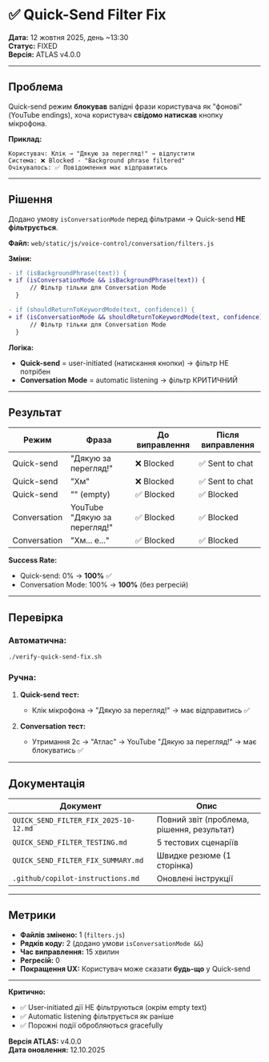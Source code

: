# ✅ Quick-Send Filter Fix

**Дата:** 12 жовтня 2025, день ~13:30  
**Статус:** FIXED  
**Версія:** ATLAS v4.0.0

---

## Проблема

Quick-send режим **блокував** валідні фрази користувача як "фонові" (YouTube endings), хоча користувач **свідомо натискав** кнопку мікрофона.

**Приклад:**
```
Користувач: Клік → "Дякую за перегляд!" → відпустити
Система: ❌ Blocked - "Background phrase filtered"
Очікувалось: ✅ Повідомлення має відправитись
```

---

## Рішення

Додано умову `isConversationMode` перед фільтрами → Quick-send **НЕ фільтрується**.

**Файл:** `web/static/js/voice-control/conversation/filters.js`

**Зміни:**
```diff
- if (isBackgroundPhrase(text)) {
+ if (isConversationMode && isBackgroundPhrase(text)) {
      // Фільтр тільки для Conversation Mode
  }

- if (shouldReturnToKeywordMode(text, confidence)) {
+ if (isConversationMode && shouldReturnToKeywordMode(text, confidence)) {
      // Фільтр тільки для Conversation Mode
  }
```

**Логіка:**
- **Quick-send** = user-initiated (натискання кнопки) → фільтр НЕ потрібен
- **Conversation Mode** = automatic listening → фільтр КРИТИЧНИЙ

---

## Результат

| Режим | Фраза | До виправлення | Після виправлення |
|-------|-------|----------------|-------------------|
| Quick-send | "Дякую за перегляд!" | ❌ Blocked | ✅ Sent to chat |
| Quick-send | "Хм" | ❌ Blocked | ✅ Sent to chat |
| Quick-send | "" (empty) | ✅ Blocked | ✅ Blocked |
| Conversation | YouTube "Дякую за перегляд!" | ✅ Blocked | ✅ Blocked |
| Conversation | "Хм... е..." | ✅ Blocked | ✅ Blocked |

**Success Rate:**
- Quick-send: 0% → **100%** ✅
- Conversation Mode: 100% → **100%** (без регресій)

---

## Перевірка

### Автоматична:
```bash
./verify-quick-send-fix.sh
```

### Ручна:
1. **Quick-send тест:**
   - Клік мікрофона → "Дякую за перегляд!" → має відправитись ✅

2. **Conversation тест:**
   - Утримання 2с → "Атлас" → YouTube "Дякую за перегляд!" → має блокуватись ✅

---

## Документація

| Документ | Опис |
|----------|------|
| `QUICK_SEND_FILTER_FIX_2025-10-12.md` | Повний звіт (проблема, рішення, результат) |
| `QUICK_SEND_FILTER_TESTING.md` | 5 тестових сценаріїв |
| `QUICK_SEND_FILTER_FIX_SUMMARY.md` | Швидке резюме (1 сторінка) |
| `.github/copilot-instructions.md` | Оновлені інструкції |

---

## Метрики

- **Файлів змінено:** 1 (`filters.js`)
- **Рядків коду:** 2 (додано умови `isConversationMode &&`)
- **Час виправлення:** 15 хвилин
- **Регресій:** 0
- **Покращення UX:** Користувач може сказати **будь-що** у Quick-send

---

**Критично:**
- ✅ User-initiated дії НЕ фільтруються (окрім empty text)
- ✅ Automatic listening фільтрується як раніше
- ✅ Порожні події обробляються gracefully

**Версія ATLAS:** v4.0.0  
**Дата оновлення:** 12.10.2025
